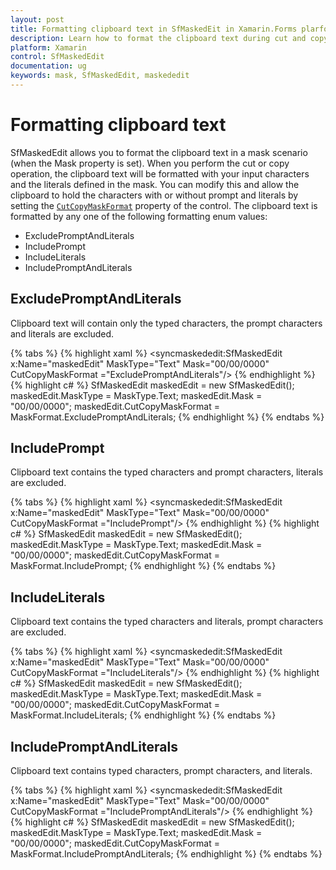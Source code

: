 ```yaml
---
layout: post
title: Formatting clipboard text in SfMaskedEit in Xamarin.Forms plarform
description: Learn how to format the clipboard text during cut and copy operation in SfMaskedEdit control for Xamarin.Forms plarform
platform: Xamarin
control: SfMaskedEdit
documentation: ug 
keywords: mask, SfMaskedEdit, maskededit
---
```


# Formatting clipboard text

SfMaskedEdit allows you to format the clipboard text in a mask scenario (when the Mask property is set). When you perform the cut or copy operation, the clipboard text will be formatted with your input characters and the literals defined in the mask. You can modify this and allow the clipboard to hold the characters with or without prompt and literals by setting the [`CutCopyMaskFormat`](https://help.syncfusion.com/cr/cref_files/xamarin/Syncfusion.SfMaskedEdit.XForms~Syncfusion.XForms.MaskedEdit.SfMaskedEdit~CutCopyMaskFormat.html) property of the control. The clipboard text is formatted by any one of the following formatting enum values:

* ExcludePromptAndLiterals
* IncludePrompt
* IncludeLiterals
* IncludePromptAndLiterals

## ExcludePromptAndLiterals

Clipboard text will contain only the typed characters, the prompt characters and literals are excluded.

{% tabs %}
{% highlight xaml %}
<syncmaskededit:SfMaskedEdit x:Name="maskedEdit" MaskType="Text" Mask="00/00/0000" CutCopyMaskFormat ="ExcludePromptAndLiterals"/>
{% endhighlight %}
{% highlight c# %}
SfMaskedEdit maskedEdit = new SfMaskedEdit();
maskedEdit.MaskType = MaskType.Text;
maskedEdit.Mask = "00/00/0000";
maskedEdit.CutCopyMaskFormat = MaskFormat.ExcludePromptAndLiterals;
{% endhighlight %}
{% endtabs %}

## IncludePrompt

Clipboard text contains the typed characters and prompt characters, literals are excluded.

{% tabs %}
{% highlight xaml %}
<syncmaskededit:SfMaskedEdit x:Name="maskedEdit" MaskType="Text" Mask="00/00/0000" CutCopyMaskFormat ="IncludePrompt"/>
{% endhighlight %}
{% highlight c# %}
SfMaskedEdit maskedEdit = new SfMaskedEdit();
maskedEdit.MaskType = MaskType.Text;
maskedEdit.Mask = "00/00/0000";
maskedEdit.CutCopyMaskFormat = MaskFormat.IncludePrompt;
{% endhighlight %}
{% endtabs %}

## IncludeLiterals

Clipboard text contains the typed characters and literals, prompt characters are excluded.

{% tabs %}
{% highlight xaml %}
<syncmaskededit:SfMaskedEdit x:Name="maskedEdit" MaskType="Text" Mask="00/00/0000" CutCopyMaskFormat ="IncludeLiterals"/>
{% endhighlight %}
{% highlight c# %}
SfMaskedEdit maskedEdit = new SfMaskedEdit();
maskedEdit.MaskType = MaskType.Text;
maskedEdit.Mask = "00/00/0000";
maskedEdit.CutCopyMaskFormat = MaskFormat.IncludeLiterals;
{% endhighlight %}
{% endtabs %}

## IncludePromptAndLiterals

Clipboard text contains typed characters, prompt characters, and literals.

{% tabs %}
{% highlight xaml %}
 <syncmaskededit:SfMaskedEdit x:Name="maskedEdit" MaskType="Text" Mask="00/00/0000" CutCopyMaskFormat ="IncludePromptAndLiterals"/>
{% endhighlight %}
{% highlight c# %}
SfMaskedEdit maskedEdit = new SfMaskedEdit();
maskedEdit.MaskType = MaskType.Text;
maskedEdit.Mask = "00/00/0000";
maskedEdit.CutCopyMaskFormat = MaskFormat.IncludePromptAndLiterals;
{% endhighlight %}
{% endtabs %}
